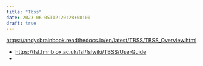 ```yaml
---
title: "Tbss"
date: 2023-06-05T12:20:28+08:00
draft: true
---
```



https://andysbrainbook.readthedocs.io/en/latest/TBSS/TBSS_Overview.html 

- https://fsl.fmrib.ox.ac.uk/fsl/fslwiki/TBSS/UserGuide
- 